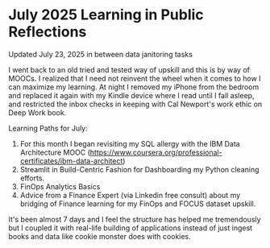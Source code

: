 # July 2025 Learning in Public Reflections
Updated July 23, 2025 in between data janitoring tasks

I went back to an old tried and tested way of upskill and this is by way of MOOCs. I realized that I need not reinvent the wheel when it comes to how I can maximize my learning. At night I removed my iPhone from the bedroom and replaced it again with my Kindle device where I read until I fall asleep, and restricted the inbox checks in keeping with Cal Newport's work ethic on Deep Work book.


Learning Paths for July: 
1. For this month I began revisiting my SQL allergy with the IBM Data Architecture MOOC (https://www.coursera.org/professional-certificates/ibm-data-architect)
2. Streamlit in Build-Centric Fashion for Dashboarding my Python cleaning efforts. 
3. FinOps Analytics Basics 
4. Advice from a Finance Expert (via Linkedin free consult) about my bridging of Finance learning for my FinOps and FOCUS dataset upskill.

It's been almost 7 days and I feel the structure has helped me tremendously but I coupled it with real-life building of applications instead of just ingest books and data like cookie monster does with cookies. 

